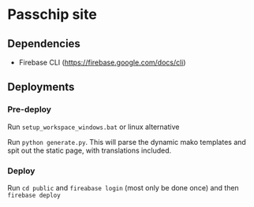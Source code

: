# Passchip site

## Dependencies

- Firebase CLI (https://firebase.google.com/docs/cli)

## Deployments

### Pre-deploy


Run `setup_workspace_windows.bat` or linux alternative

Run `python generate.py`. This will parse the dynamic mako templates and spit out the static page, with translations included.

### Deploy

Run `cd public` and `fireabase login` (most only be done once) and then `firebase deploy`
